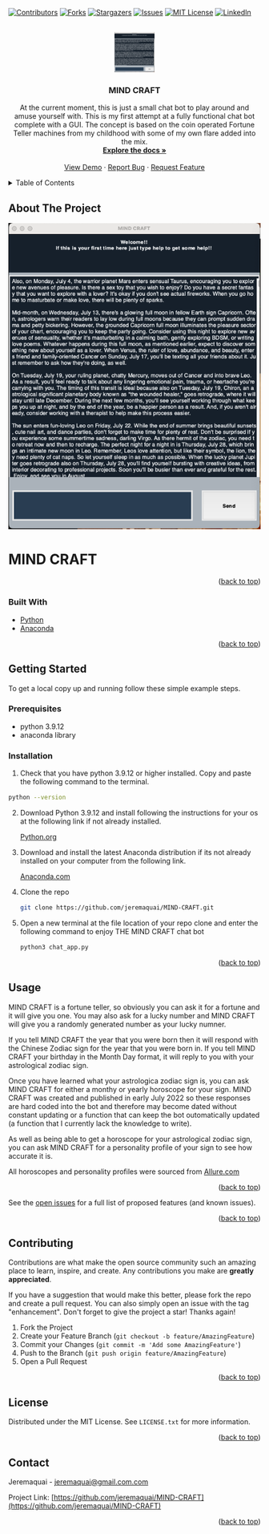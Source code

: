 <div id="top"></div>
<!--
*** Thanks for checking out the Best-README-Template. If you have a suggestion
*** that would make this better, please fork the repo and create a pull request
*** or simply open an issue with the tag "enhancement".
*** Don't forget to give the project a star!
*** Thanks again! Now go create something AMAZING! :D
-->



<!-- PROJECT SHIELDS -->
<!--
*** I'm using markdown "reference style" links for readability.
*** Reference links are enclosed in brackets [ ] instead of parentheses ( ).
*** See the bottom of this document for the declaration of the reference variables
*** for contributors-url, forks-url, etc. This is an optional, concise syntax you may use.
*** https://www.markdownguide.org/basic-syntax/#reference-style-links
-->
[![Contributors][contributors-shield]][contributors-url]
[![Forks][forks-shield]][forks-url]
[![Stargazers][stars-shield]][stars-url]
[![Issues][issues-shield]][issues-url]
[![MIT License][license-shield]][license-url]
[![LinkedIn][linkedin-shield]][linkedin-url]



<!-- PROJECT LOGO -->
<br />
<div align="center">
  <a href="https://github.com/jeremaquai/MIND-CRAFT">
    <img src="images/MIND_CRAFT_screenshot.png" alt="Logo" width="80" height="80">
  </a>

<h3 align="center">MIND CRAFT</h3>

  <p align="center">
    At the current moment, this is just a small chat bot to play around and amuse yourself with.  This is my first attempt at a fully functional chat bot complete with a GUI. The concept is based on the coin operated Fortune Teller machines from my childhood with some of my own flare added into the mix.
    <br />
    <a href="https://github.com/jeremaquai/MIND-CRAFT"><strong>Explore the docs »</strong></a>
    <br />
    <br />
    <a href="https://github.com/jeremaquai/MIND-CRAFT">View Demo</a>
    ·
    <a href="https://github.com/jeremaquai/MIND-CRAFT/issues">Report Bug</a>
    ·
    <a href="https://github.com/jeremaquai/MIND-CRAFT/issues">Request Feature</a>
  </p>
</div>



<!-- TABLE OF CONTENTS -->
<details>
  <summary>Table of Contents</summary>
  <ol>
    <li>
      <a href="#about-the-project">About The Project</a>
      <ul>
        <li><a href="#built-with">Built With</a></li>
      </ul>
    </li>
    <li>
      <a href="#getting-started">Getting Started</a>
      <ul>
        <li><a href="#prerequisites">Prerequisites</a></li>
        <li><a href="#installation">Installation</a></li>
      </ul>
    </li>
    <li><a href="#usage">Usage</a></li>
    <li><a href="#roadmap">Roadmap</a></li>
    <li><a href="#contributing">Contributing</a></li>
    <li><a href="#license">License</a></li>
    <li><a href="#contact">Contact</a></li>
    <li><a href="#acknowledgments">Acknowledgments</a></li>
  </ol>
</details>



<!-- ABOUT THE PROJECT -->
## About The Project

[![Product Name Screen Shot][product-screenshot]](https://example.com)

# MIND CRAFT





<p align="right">(<a href="#top">back to top</a>)</p>



### Built With

* [Python](https://python.org/)
* [Anaconda](https://anaconda.com/)


<p align="right">(<a href="#top">back to top</a>)</p>



<!-- GETTING STARTED -->
## Getting Started

To get a local copy up and running follow these simple example steps.

### Prerequisites


* python 3.9.12
* anaconda library

### Installation

1. Check that you have python 3.9.12 or higher installed. Copy and paste the following command to the terminal.
  ```sh
  python --version
  ```
2. Download Python 3.9.12 and install following the instructions for your os at the following link if not already installed.

    [Python.org](https://python.org)

3. Download and install the latest Anaconda distribution if its not already installed on your computer from the following link.

    [Anaconda.com](https://anaconda.com)

4. Clone the repo
   ```sh
   git clone https://github.com/jeremaquai/MIND-CRAFT.git
   ```
5. Open a new terminal at the file location of your repo clone and enter the following command to enjoy THE MIND CRAFT chat bot
   ```sh
   python3 chat_app.py
   ```


<p align="right">(<a href="#top">back to top</a>)</p>



<!-- USAGE EXAMPLES -->
## Usage



MIND CRAFT is a fortune teller, so obviously you can ask it for a fortune and it will give you one. You may also ask for a lucky number and MIND CRAFT will give you a randomly generated number as your lucky numner. 

If you tell MIND CRAFT the year that you were born then it will respond with the Chinese Zodiac sign for the year that you were born in. If you tell MIND CRAFT your birthday in the Month Day format, it will reply to you with your astrological zodiac sign.

Once you have learned what your astrologica zodiac sign is, you can ask MIND CRAFT for either a monthy or yearly horoscope for your sign. MIND CRAFT was created and published in early July 2022 so these responses are hard coded into the bot and therefore may become dated without constant updating or a function that can keep the bot outomatically updated (a function that I currently lack the knowledge to write). 

As well as being able to get a horoscope for your astrological zodiac sign, you can ask MIND CRAFT for a personality profile of your sign to see how accurate it is.


All horoscopes and personality profiles were sourced from [Allure.com](Allure.com)



<p align="right">(<a href="#top">back to top</a>)</p>



<!-- ROADMAP -->


See the [open issues](https://github.com/jeremaquai/MIND-CRAFT/issues) for a full list of proposed features (and known issues).

<p align="right">(<a href="#top">back to top</a>)</p>



<!-- CONTRIBUTING -->
## Contributing

Contributions are what make the open source community such an amazing place to learn, inspire, and create. Any contributions you make are **greatly appreciated**.

If you have a suggestion that would make this better, please fork the repo and create a pull request. You can also simply open an issue with the tag "enhancement".
Don't forget to give the project a star! Thanks again!

1. Fork the Project
2. Create your Feature Branch (`git checkout -b feature/AmazingFeature`)
3. Commit your Changes (`git commit -m 'Add some AmazingFeature'`)
4. Push to the Branch (`git push origin feature/AmazingFeature`)
5. Open a Pull Request

<p align="right">(<a href="#top">back to top</a>)</p>



<!-- LICENSE -->
## License

Distributed under the MIT License. See `LICENSE.txt` for more information.

<p align="right">(<a href="#top">back to top</a>)</p>



<!-- CONTACT -->
## Contact

Jeremaquai - jeremaquai@gmail.com.com

Project Link: [https://github.com/jeremaquai/MIND-CRAFT](https://github.com/jeremaquai/MIND-CRAFT)

<p align="right">(<a href="#top">back to top</a>)</p>



<!-- ACKNOWLEDGMENTS -->





<!-- MARKDOWN LINKS & IMAGES -->
<!-- https://www.markdownguide.org/basic-syntax/#reference-style-links -->
[contributors-shield]: https://img.shields.io/github/contributors/jeremaquai/MIND-CRAFT.svg?style=for-the-badge
[contributors-url]: https://github.com/jeremaquai/MIND-CRAFT/graphs/contributors
[forks-shield]: https://img.shields.io/github/forks/jeremaquai/MIND-CRAFT.svg?style=for-the-badge
[forks-url]: https://github.com/jeremaquai/MIND-CRAFT/network/members
[stars-shield]: https://img.shields.io/github/stars/jeremaquai/MIND-CRAFT.svg?style=for-the-badge
[stars-url]: https://github.com/jeremaquai/MIND-CRAFT/stargazers
[issues-shield]: https://img.shields.io/github/issues/jeremaquai/MIND-CRAFT.svg?style=for-the-badge
[issues-url]: https://github.com/jeremaquai/MIND-CRAFT/issues
[license-shield]: https://img.shields.io/github/license/jeremaquai/MIND-CRAFT.svg?style=for-the-badge
[license-url]: https://github.com/jeremaquai/MIND-CRAFT/blob/master/LICENSE.txt
[linkedin-shield]: https://img.shields.io/badge/-LinkedIn-black.svg?style=for-the-badge&logo=linkedin&colorB=555
[linkedin-url]: https://linkedin.com/in/jeremiah-sparks-0ba36a239
[product-screenshot]: images/MIND_CRAFT_screenshot.png
